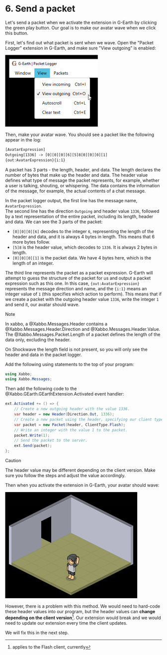 # 6. Send a packet

Let's send a packet when we activate the extension in G-Earth by clicking the green play button. Our goal is to make our avatar wave when we click this button.

First, let's find out what packet is sent when we wave. Open the "Packet Logger" extension in G-Earth, and make sure "View outgoing" is enabled:

![Packet Logger](../../images/tutorial/6-1.png)

Then, make your avatar wave. You should see a packet like the following appear in the log:

```txt
[AvatarExpression]
Outgoing[1336] -> [0][0][0][6][5]8[0][0][0][1]
{out:AvatarExpression}{i:1}
```

A packet has 3 parts - the length, header, and data.
The length declares the number of bytes that make up the header and data.
The header value defines what type of message the packet represents, for example, whether a user is talking, shouting, or whispering.
The data contains the information of the message, for example, the actual contents of a chat message.

In the packet logger output, the first line has the message name, `AvatarExpression`.\
The second line has the direction `Outgoing` and header value `1336`, followed by a text representation of the entire packet, including its length, header and data. We can see the 3 parts of the packet:
- `[0][0][0][6]` decodes to the integer `6`, representing the length of the header and data, and it is always 4 bytes in length. This means that 6 more bytes follow.
- `[5]8` is the header value, which decodes to `1336`. It is always 2 bytes in length.
- `[0][0][0][1]` is the packet data. We have 4 bytes here, which is the length of an integer.

The third line represents the packet as a packet expression. G-Earth will attempt to guess the structure of the packet for us and output a packet expression such as this one. In this case, `{out:AvatarExpression}` represents the message direction and name, and the `{i:1}` means an integer value of `1` (this specifies which action to perform). This means that if we create a packet with the outgoing header value `1336`, write the integer `1` and send it, our avatar should wave.

> [!NOTE]
> In xabbo, a @Xabbo.Messages.Header contains a @Xabbo.Messages.Header.Direction and @Xabbo.Messages.Header.Value. The @Xabbo.Messages.Packet.Length of a packet defines the length of the data only, excluding the header.
>
> On Shockwave the length field is not present, so you will only see the header and data in the packet logger.

Add the following using statements to the top of your program:

```csharp
using Xabbo;
using Xabbo.Messages;
```

Then add the following code to the @Xabbo.GEarth.GEarthExtension.Activated event handler:

```csharp
ext.Activated += () => {
    // Create a new outgoing header with the value 1336.
    var header = new Header(Direction.Out, 1336);
    // Create a new packet using the header, specifying our client type.
    var packet = new Packet(header, ClientType.Flash);
    // Write an integer with the value 1 to the packet.
    packet.Write(1);
    // Send the packet to the server.
    ext.Send(packet);
};
```

> [!CAUTION]
> The header value may be different depending on the client version. Make sure you follow the steps and adjust the value accordingly.

Then when you activate the extension in G-Earth, your avatar should wave:

![Waving Avatar](../../images/tutorial/6-2.png)

However, there is a problem with this method. We would need to hard-code these header values into our program, but the header values can **change depending on the client version**[^1]. Our extension would break and we would need to update our extension every time the client updates.

We will fix this in the next step.

[^1]: applies to the Flash client, currently